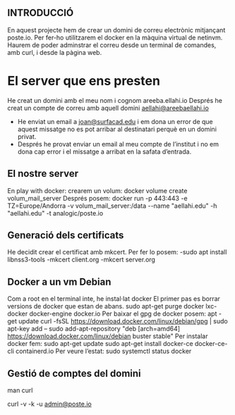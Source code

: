 ## INTRODUCCIÓ
En aquest projecte hem de crear un domini de correu electrònic mitjançant poste.io. Per fer-ho utilitzarem el docker en la màquina virtual de netinvm. Haurem de poder adminstrar el correu desde un terminal de comandes, amb curl, i desde la pàgina web.


# El server que ens presten
He creat un domini amb el meu nom i cognom areeba.ellahi.io
Després he creat un compte de correu amb aquell domini
 aellahi@areebaellahi.io

- He enviat un email a joan@surfacad.edu i em dona un error de que aquest missatge no es pot arribar al destinatari perquè en un domini privat. 
- Després he provat enviar un email al meu compte de l’institut i no em dona cap error i el missatge a arribat en la safata d’entrada.


## El nostre server
En play with docker:
crearem un volum:
docker volume create volum_mail_server
Després posem:
docker run \-p 443:443 \-e TZ=Europe/Andorra \-v volum_mail_server:/data \--name "aellahi.edu" \-h "aellahi.edu" \-t analogic/poste.io

## Generació dels certificats
 He decidit crear el certificat amb mkcert.
Per fer lo posem:
-sudo apt install libnss3-tools
-mkcert client.org
-mkcert server.org

## Docker a un vm Debian
 Com a root en el terminal inte, he instal·lat docker 
El primer pas es borrar versions de docker que estan de abans.
sudo apt-get purge docker lxc-docker docker-engine docker.io
Per baixar el gpg de docker posem:
apt -get update
curl -fsSL https://download.docker.com/linux/debian/gpg | sudo apt-key add –
sudo add-apt-repository "deb [arch=amd64] https://download.docker.com/linux/debian buster stable"
Per instalar docker fem:
sudo apt-get update
sudo apt-get install docker-ce docker-ce-cli containerd.io
Per veure l’estat:
sudo systemctl status docker

## Gestió de comptes del domini
man curl

curl -v -k -u admin@poste.io
